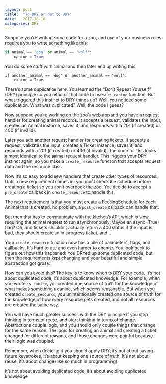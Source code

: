 ```yaml
---
layout: post
title:  "To DRY or not to DRY"
date:   2017-10-16
categories: DRY
---
```


Suppose you’re writing some code for a zoo, and one of your business rules requires you to write something like this:

```python
if animal == 'dog' or animal == 'wolf':
    canine = True
```

You do some stuff with animal and then later end up writing this:

```
if another_animal == 'dog' or another_animal == 'wolf':
    canine = True
```

There’s some duplication here. You learned the “Don’t Repeat Yourself” (DRY)
principle so you refactor that code to use a `is_canine` function. But what
triggered this instinct to DRY things up? Well, you noticed some duplication.
What was duplicated? Well, the code I guess?

Now suppose you’re working on the zoo’s web app and you have a request handler
for creating animal records. It accepts a request, validates the input, creates
an Animal instance, saves it, and responds with a 201 (if created) or 400 (if
invalid).

Later you add another request handler for creating tickets. It accepts a
request, validates the input, creates a Ticket instance, saves it, and responds
with a 201 (if created) or 400 (if invalid). The code for this looks almost
identical to the animal request handler. This triggers your DRY instinct again,
so you make a `create_resource` function that accepts request data and the
resource class

Now it’s so easy to add new handlers that create other types of resources!
Until a new requirement comes in: you must check the schedule before creating a
ticket so you don’t overbook the zoo. You decide to accept a `pre_create`
callback in `create_resource` to handle this.

The next requirement is that you must create a FeedingSchedule for each Animal
that is created. No problem, a `post_create` callback can handle that.

But then that has to communicate with the kitchen’s API, which is slow,
requiring the animal request to run asynchronously. Maybe an async=True flag?
Oh, and tickets shouldn’t actually return a 400 status if the input is bad,
they should create an in-progress ticket, and…

Your `create_resource` function now has a pile of parameters, flags, and
callbacks. It’s hard to use and even harder to change. You look back to figure
out how this happened: You DRYed up some duplicated code, but then the
requirements kept changing and your beautiful and simple abstraction got gross.

How can you avoid this? The key is to know when to DRY your code. It’s not
about duplicated code, it’s about duplicated knowledge. For example, when you
wrote `is_canine`, you created one source of truth for the knowledge of what
makes something a canine, which seems reasonable. But when you created
`create_resource`, you unintentionally created one source of truth for the
knowledge of how every resource gets created, and not all resources are created
the same way.

You will have much greater success with the DRY principle if you stop thinking
in terms of reuse, and start thinking in terms of change. Abstractions couple
logic, and you should only couple things that change for the same reason. The
logic for creating an animal and creating a ticket changed for different
reasons, and those changes were painful because their logic was coupled.

Remember, when deciding if you should apply DRY, it’s not about saving future
keystrokes, it’s about keeping one source of truth. It’s not about reuse, it’s
about change (like so much in programming).

It’s not about avoiding duplicated code, it’s about avoiding duplicated
knowledge
